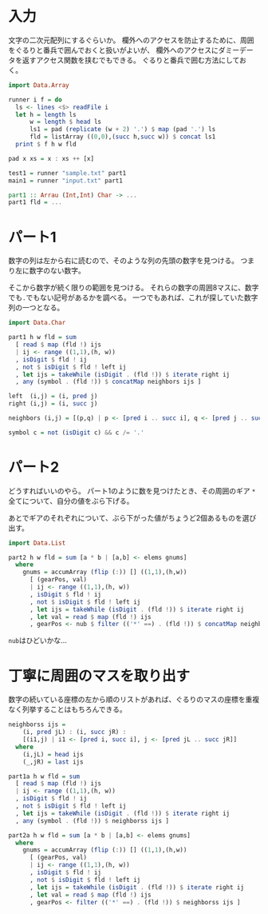 # 入力

文字の二次元配列にするぐらいか。
欄外へのアクセスを防止するために、周囲をぐるりと番兵で囲んでおくと扱いがよいが、
欄外へのアクセスにダミーデータを返すアクセス関数を挟むでもできる。
ぐるりと番兵で囲む方法にしておく。

```haskell
import Data.Array

runner i f = do
  ls <- lines <$> readFile i
  let h = length ls
      w = length $ head ls
      ls1 = pad (replicate (w + 2) '.') $ map (pad '.') ls
      fld = listArray ((0,0),(succ h,succ w)) $ concat ls1
  print $ f h w fld

pad x xs = x : xs ++ [x]

test1 = runner "sample.txt" part1
main1 = runner "input.txt" part1

part1 :: Arrau (Int,Int) Char -> ...
part1 fld = ...
```

# パート1

数字の列は左から右に読むので、そのような列の先頭の数字を見つける。
つまり左に数字のない数字。

そこから数字が続く限りの範囲を見つける。
それらの数字の周囲8マスに、数字でも`.`でもない記号があるかを調べる。
一つでもあれば、これが探していた数字列の一つとなる。

```haskell
import Data.Char

part1 h w fld = sum
  [ read $ map (fld !) ijs
  | ij <- range ((1,1),(h, w))
  , isDigit $ fld ! ij
  , not $ isDigit $ fld ! left ij
  , let ijs = takeWhile (isDigit . (fld !)) $ iterate right ij
  , any (symbol . (fld !)) $ concatMap neighbors ijs ]

left  (i,j) = (i, pred j)
right (i,j) = (i, succ j)

neighbors (i,j) = [(p,q) | p <- [pred i .. succ i], q <- [pred j .. succ j], (i,j) /= (p,q)]

symbol c = not (isDigit c) && c /= '.'
```

# パート2

どうすればいいのやら。
パート1のように数を見つけたとき、その周囲のギア `*` 全てについて、自分の値をぶら下げる。

あとでギアのそれぞれについて、ぶら下がった値がちょうど2個あるものを選び出す。

```haskell
import Data.List

part2 h w fld = sum [a * b | [a,b] <- elems gnums]
  where
    gnums = accumArray (flip (:)) [] ((1,1),(h,w))
      [ (gearPos, val)
      | ij <- range ((1,1),(h, w))
      , isDigit $ fld ! ij
      , not $ isDigit $ fld ! left ij
      , let ijs = takeWhile (isDigit . (fld !)) $ iterate right ij
      , let val = read $ map (fld !) ijs
      , gearPos <- nub $ filter (('*' ==) . (fld !)) $ concatMap neighbors ijs ]
```

`nub`はひどいかな…

# 丁寧に周囲のマスを取り出す

数字の続いている座標の左から順のリストがあれば、ぐるりのマスの座標を重複なく列挙することはもちろんできる。

```haskell
neighborss ijs =
    (i, pred jL) : (i, succ jR) :
    [(i1,j) | i1 <- [pred i, succ i], j <- [pred jL .. succ jR]]
  where
    (i,jL) = head ijs
    (_,jR) = last ijs

part1a h w fld = sum
  [ read $ map (fld !) ijs
  | ij <- range ((1,1),(h, w))
  , isDigit $ fld ! ij
  , not $ isDigit $ fld ! left ij
  , let ijs = takeWhile (isDigit . (fld !)) $ iterate right ij
  , any (symbol . (fld !)) $ neighborss ijs ]

part2a h w fld = sum [a * b | [a,b] <- elems gnums]
  where
    gnums = accumArray (flip (:)) [] ((1,1),(h,w))
      [ (gearPos, val)
      | ij <- range ((1,1),(h, w))
      , isDigit $ fld ! ij
      , not $ isDigit $ fld ! left ij
      , let ijs = takeWhile (isDigit . (fld !)) $ iterate right ij
      , let val = read $ map (fld !) ijs
      , gearPos <- filter (('*' ==) . (fld !)) $ neighborss ijs ]
```
